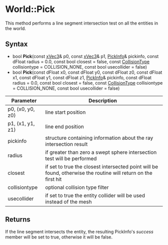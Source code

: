 # World::Pick

This method performs a line segment intersection test on all the entities in the world.

## Syntax

- bool **Pick**(const [xVec3](xVec3.md)& p0, const [xVec3](xVec3.md)& p1, [PickInfo](PickInfo.md)& pickinfo, const dFloat radius = 0.0, const bool closest = false, const [CollisionType](Constants.md) collisiontype = COLLISION_NONE, const bool usecollider = false)
- bool **Pick**(const dFloat x0, const dFloat y0, const dFloat z0, const dFloat x1, const dFloat y1, const dFloat z1, [PickInfo](PickInfo_32f.md)& pickinfo, const dFloat radius = 0.0, const bool closest = false, const [CollisionType](Constants.md) collisiontype = COLLISION_NONE, const bool usecollider = false)

| Parameter | Description |
| --- | --- |
| p0, (x0, y0, z0) | line start position |
| p1, (x1, y1, z1) | line end position |
| pickinfo | structure containing information about the ray intersection result |
| radius | if greater than zero a swept sphere intersection test will be performed |
| closest | if set to true the closest intersected point will be found, otherwise the routine will return on the first hit |
| collisiontype | optional collision type filter |
| usecollider | if set to true the entity collider will be used instead of the mesh |

## Returns

If the line segment intersects the entity, the resulting PickInfo's *success* member will be set to true, otherwise it will be false.
